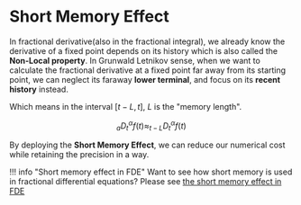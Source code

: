# Short Memory Effect

In fractional derivative(also in the fractional integral), we already know the derivative of a fixed point depends on its history which is also called the **Non-Local property**. In Grunwald Letnikov sense, when we want to calculate the fractional derivative at a fixed point far away from its starting point, we can neglect its faraway **lower terminal**, and focus on its **recent history** instead.

Which means in the interval $[t-L, t]$, $L$ is the "memory length".

```math
_aD^\alpha_t f(t)\approx _{t-L}D^\alpha_t f(t)
```

By deploying the **Short Memory Effect**, we can reduce our numerical cost while retaining the precision in a way.

!!! info "Short memory effect in FDE"
    Want to see how short memory is used in fractional differential equations? Please see [the short memory effect in FDE](http://scifracx.org/FractionalDiffEq.jl/dev/system_of_FDE/#Short-memory-effect-in-FDE)